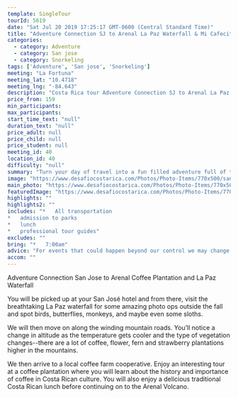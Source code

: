```yaml
---
template: SingleTour
tourId: 5619
date: "Sat Jul 20 2019 17:25:17 GMT-0600 (Central Standard Time)"
title: "Adventure Connection SJ to Arenal La Paz Waterfall & Mi Cafecito Tour"
categories: 
  - category: Adventure
  - category: San jose
  - category: Snorkeling
tags: ['Adventure', 'San jose', 'Snorkeling']
meeting: "La Fortuna"
meeting_lat: "10.4718"
meeting_lng: "-84.643"
description: "Costa Rica tour Adventure Connection SJ to Arenal La Paz Waterfall & Mi Cafecito Tour, id 5619"
price_from: 159
min_participants: 
max_participants: 
start_time_text: "null"
duration_text: "null"
price_adult: null
price_child: null
price_student: null
meeting_id: 40
location_id: 40
difficulty: "null"
summary: "Turn your day of travel into a fun filled adventure full of three of Costa Rica’s most beautiful sites. First, we’ll visit a coffee plantation and learn about the ancient techniques of planting, harvesting and processing coffee, as well as the importance of coffee production in Costa Rica. We’ll finish the coffee tour off with a delicious lunch and cup of coffee before continuing on to the Poas volcano. We'll pass by the picturesque La Paz Waterfall where you'll..."
image: "https://www.desafiocostarica.com/Photos/Photo-Items/770x500/san-jose-to-la-fortuna-doka-coffee-plantation-poas-volcano-and-la-paz-waterfall-1411575397.jpg"
main_photo: "https://www.desafiocostarica.com/Photos/Photo-Items/770x500/san-jose-to-la-fortuna-doka-coffee-plantation-poas-volcano-and-la-paz-waterfall-1411575397.jpg"
featuredImage: "https://www.desafiocostarica.com/Photos/Photo-Items/770x500/san-jose-to-la-fortuna-doka-coffee-plantation-poas-volcano-and-la-paz-waterfall-1411575397.jpg"
highlights: ""
highlights2: ""
includes: "*   All transportation
*   admission to parks
*   lunch
*   professional tour guides"
excludes: ""
bring: "*   7:00am"
advice: "For events that could happen beyond our control we may change to a more-suitable tour with an equal or similar adventure-appeal or offer other tour options so you don't miss out on a fun day in Costa Rica. We reserve the right to cancel a trip due to unfavorable conditions & will only run a tour according to our policies. Full refund is given if (on rare occasion) no tour is run."
accom: ""
---
```

Adventure Connection San Jose to Arenal Coffee Plantation and La Paz Waterfall

You will be picked up at your San José hotel and from there, visit the breathtaking La Paz waterfall for some amazing photo ops outside the fall and spot birds, butterflies, monkeys, and maybe even some sloths.

We will then move on along the winding mountain roads. You’ll notice a change in altitude as the temperature gets cooler and the type of vegetation changes--there are a lot of coffee, flower, fern and strawberry plantations higher in the mountains.

We then arrive to a local coffee farm cooperative. Enjoy an interesting tour at a coffee plantation where you will learn about the history and importance of coffee in Costa Rican culture. You will also enjoy a delicious traditional Costa Rican lunch before continuing on to the Arenal Volcano.